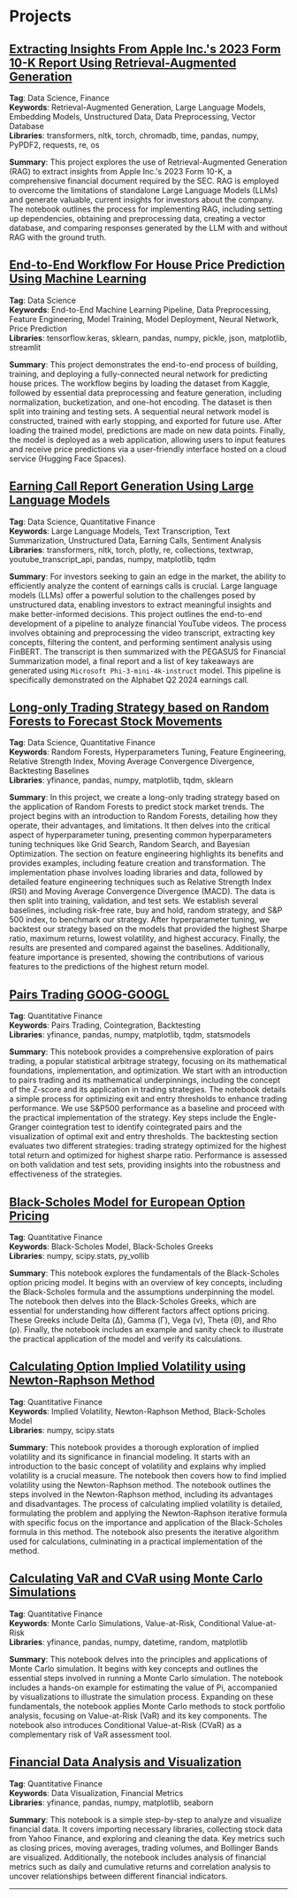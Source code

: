 # Projects
## [Extracting Insights From Apple Inc.'s 2023 Form 10-K Report Using Retrieval-Augmented Generation](Extracting_Insights_From_Apple_Inc_'s_2023_Form_10_K_Report_Using_Retrieval_Augmented_Generation_(RAG).ipynb)

**Tag**: Data Science, Finance<br>
**Keywords**: Retrieval-Augmented Generation, Large Language Models, Embedding Models, Unstructured Data, Data Preprocessing, Vector Database <br>
**Libraries**: transformers, nltk, torch, chromadb, time, pandas, numpy, PyPDF2, requests, re, os <br>

**Summary**: This project explores the use of Retrieval-Augmented Generation (RAG) to extract insights from Apple Inc.'s 2023 Form 10-K, a comprehensive financial document required by the SEC. RAG is employed to overcome the limitations of standalone Large Language Models (LLMs) and generate valuable, current insights for investors about the company. The notebook outlines the process for implementing RAG, including setting up dependencies, obtaining and preprocessing data, creating a vector database, and comparing responses generated by the LLM with and without RAG with the ground truth.

## [End-to-End Workflow For House Price Prediction Using Machine Learning](End_to_End_Workflow_for_House_Price_Prediction_Using_Machine_Learning.ipynb)

**Tag**: Data Science<br>
**Keywords**: End-to-End Machine Learning Pipeline, Data Preprocessing, Feature Engineering, Model Training, Model Deployment, Neural Network, Price Prediction <br>
**Libraries**: tensorflow.keras, sklearn, pandas, numpy, pickle, json, matplotlib, streamlit<br>

**Summary**: This project demonstrates the end-to-end process of building, training, and deploying a fully-connected neural network for predicting house prices. The workflow begins by loading the dataset from Kaggle, followed by essential data preprocessing and feature generation, including normalization, bucketization, and one-hot encoding. The dataset is then split into training and testing sets. A sequential neural network model is constructed, trained with early stopping, and exported for future use. After loading the trained model, predictions are made on new data points. Finally, the model is deployed as a web application, allowing users to input features and receive price predictions via a user-friendly interface hosted on a cloud service (Hugging Face Spaces).


<!--
Quantization, RAG 
- Vector Database Management: Set up and manage vector databases

Quantization, Fine-tuning
- Evaluate

Image

-->

## [Earning Call Report Generation Using Large Language Models](Earning_Call_Report_Generation_Using_Large_Language_Models.ipynb)

**Tag**: Data Science, Quantitative Finance<br>
**Keywords**: Large Language Models, Text Transcription, Text Summarization, Unstructured Data, Earning Calls, Sentiment Analysis <br>
**Libraries**: transformers, nltk, torch, plotly, re, collections, textwrap, youtube_transcript_api, pandas, numpy, matplotlib, tqdm

**Summary**: For investors seeking to gain an edge in the market, the ability to efficiently analyze the content of earnings calls is crucial. Large language models (LLMs) offer a powerful solution to the challenges posed by unstructured data, enabling investors to extract meaningful insights and make better-informed decisions. This project outlines the end-to-end development of a pipeline to analyze financial YouTube videos. The process involves obtaining and preprocessing the video transcript, extracting key concepts, filtering the content, and performing sentiment analysis using FinBERT. The transcript is then summarized with the PEGASUS for Financial Summarization model, a final report and a list of key takeaways are generated using `Microsoft Phi-3-mini-4k-instruct` model. This pipeline is specifically demonstrated on the Alphabet Q2 2024 earnings call.<br>

## [Long-only Trading Strategy based on Random Forests to Forecast Stock Movements](Random_Forests_to_Forecast_Stock_Movements.ipynb)
**Tag**: Data Science, Quantitative Finance<br>
**Keywords**: Random Forests, Hyperparameters Tuning, Feature Engineering, Relative Strength Index, Moving Average Convergence Divergence, Backtesting Baselines<br>
**Libraries**: yfinance, pandas, numpy, matplotlib, tqdm, sklearn

**Summary**: In this project, we create a long-only trading strategy based on the application of Random Forests to predict stock market trends. The project begins with an introduction to Random Forests, detailing how they operate, their advantages, and limitations. It then delves into the critical aspect of hyperparameter tuning, presenting common hyperparameters tuning techniques like Grid Search, Random Search, and Bayesian Optimization. The section on feature engineering highlights its benefits and provides examples, including feature creation and transformation. The implementation phase involves loading libraries and data, followed by detailed feature engineering techniques such as Relative Strength Index (RSI) and Moving Average Convergence Divergence (MACD). The data is then split into training, validation, and test sets. We establish several baselines, including risk-free rate, buy and hold, random strategy, and S&P 500 index, to benchmark our strategy. After hyperparameter tuning, we backtest our strategy based on the models that provided the highest Sharpe ratio, maximum returns, lowest volatility, and highest accuracy. Finally, the results are presented and compared against the baselines. Additionally, feature importance is presented, showing the contributions of various features to the predictions of the highest return model.

## [Pairs Trading GOOG-GOOGL](Pairs_Trading_GOOG_GOOGL.ipynb)
**Tag**: Quantitative Finance<br>
**Keywords**: Pairs Trading, Cointegration, Backtesting<br>
**Libraries**: yfinance, pandas, numpy, matplotlib, tqdm, statsmodels

**Summary**: This notebook provides a comprehensive exploration of pairs trading, a popular statistical arbitrage strategy, focusing on its mathematical foundations, implementation, and optimization. We start with an introduction to pairs trading and its mathematical underpinnings, including the concept of the Z-score and its application in trading strategies. The notebook details a simple process for optimizing exit and entry thresholds to enhance trading performance. We use S&P500 performance as a baseline and proceed with the practical implementation of the strategy. Key steps include the Engle-Granger cointegration test to identify cointegrated pairs and the visualization of optimal exit and entry thresholds. The backtesting section evaluates two different strategies: trading strategy optimized for the highest total return and optimized for highest sharpe ratio. Performance is assessed on both validation and test sets, providing insights into the robustness and effectiveness of the strategies.

## [Black-Scholes Model for European Option Pricing](Black_Scholes_Model_and_Greeks.ipynb)
**Tag**: Quantitative Finance<br>
**Keywords**: Black-Scholes Model, Black-Scholes Greeks<br>
**Libraries**: numpy, scipy.stats, py_vollib<br>

**Summary**: This notebook explores the fundamentals of the Black-Scholes option pricing model. It begins with an overview of key concepts, including the Black-Scholes formula and the assumptions underpinning the model. The notebook then delves into the Black-Scholes Greeks, which are essential for understanding how different factors affect options pricing. These Greeks include Delta (Δ), Gamma (Γ), Vega (ν), Theta (Θ), and Rho (ρ). Finally, the notebook includes an example and sanity check to illustrate the practical application of the model and verify its calculations. 

## [Calculating Option Implied Volatility using Newton-Raphson Method](Calculating_Implied_Volatility_using_Newton's_Method.ipynb)
**Tag**: Quantitative Finance<br>
**Keywords**: Implied Volatility, Newton-Raphson Method, Black-Scholes Model<br>
**Libraries**: numpy, scipy.stats

**Summary**: This notebook provides a thorough exploration of implied volatility and its significance in financial modeling. It starts with an introduction to the basic concept of volatility and explains why implied volatility is a crucial measure. The notebook then covers how to find implied volatility using the Newton-Raphson method. The notebook outlines the steps involved in the Newton-Raphson method, including its advantages and disadvantages. The process of calculating implied volatility is detailed, formulating the problem and applying the Newton-Raphson iterative formula with specific focus on the importance and application of the Black-Scholes formula in this method. The notebook also presents the iterative algorithm used for calculations, culminating in a practical implementation of the method.

## [Calculating VaR and CVaR using Monte Carlo Simulations](Calculating_VaR_and_CVaR_using_Monte_Carlo_Simulations.ipynb) 
**Tag**: Quantitative Finance<br>
**Keywords**: Monte Carlo Simulations, Value-at-Risk, Conditional Value-at-Risk<br>
**Libraries**: yfinance, pandas, numpy, datetime, random, matplotlib

**Summary**: This notebook delves into the principles and applications of Monte Carlo simulation. It begins with key concepts and outlines the essential steps involved in running a Monte Carlo simulation. The notebook includes a hands-on example for estimating the value of Pi, accompanied by visualizations to illustrate the simulation process. Expanding on these fundamentals, the notebook applies Monte Carlo methods to stock portfolio analysis, focusing on Value-at-Risk (VaR) and its key components. The notebook also introduces Conditional Value-at-Risk (CVaR) as a complementary risk of VaR assessment tool. 

## [Financial Data Analysis and Visualization](Financial_Data_Analysis_and_Visualization.ipynb)
**Tag**: Quantitative Finance<br>
**Keywords**: Data Visualization, Financial Metrics<br>
**Libraries**: yfinance, pandas, numpy, matplotlib, seaborn

**Summary**: This notebook is a simple step-by-step to analyze and visualize financial data. It covers importing necessary libraries, collecting stock data from Yahoo Finance, and exploring and cleaning the data. Key metrics such as closing prices, moving averages, trading volumes, and Bollinger Bands are visualized. Additionally, the notebook includes analysis of financial metrics such as daily and cumulative returns and correlation analysis to uncover relationships between different financial indicators.

---
<!--
## [XGBoost]()


d
## [PCA]()



## [ARIMA]()



## [GARCH]()


-->

<!-- [Stock Movement Prediction using LSTM](https://colab.research.google.com/drive/1H_Dn58foWjGl6U-fi8yoTpL3z3clVI9R?usp=sharing)
This notebook guides you through using Long Short-Term Memory (LSTM) neural networks to predict stock movements. It starts with an introduction to the core concepts, including what LSTMs are, how they are applied, their advantages and limitations, and their main components (gates). Next, it introduces the concept of backtesting, covering its limitations and important metrics such as **total return, annualized return, annualized standard deviation, drawdown, sharpe ratio, and win/loss ratio**. 

The implementation section walks you through the practical steps: importing libraries, collecting and preprocessing data, calculating returns, scaling data, creating sequences, and splitting these sequences into training, validation, and test sets. It also covers building and training the LSTM model using Dropout and Batch Normalization, making returns predictions, and evaluating the accuracy of predictions for upward and downward moves. A simple, long-only trading strategy is built based on the LSTM predictions to demonstrate the concept of **backtesting**. The notebook concludes conducting an evaluation of the performance of the strategy using the metrics mentioned above.
 

**Keywords**: Long Short-Term Memory (LSTM) neural networks, Backtesting, Portfolio Metrics, Trading Strategy 
**Libraries**: yfinance, pandas, numpy, matplotlib, seaborn, sklearn, tensorflow, tensorflow.keras, random, os
-->
